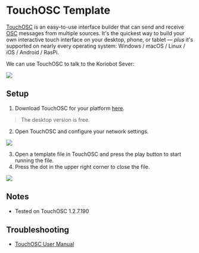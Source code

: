 # TouchOSC Template

[TouchOSC](https://hexler.net/touchosc) is an easy-to-use interface builder that can send and receive [OSC](https://ccrma.stanford.edu/groups/osc/index.html) messages from multiple sources. It's the quickest way to build your own interactive touch interface on your desktop, phone, or tablet — _plus_ it's supported on nearly every operating system: Windows / macOS / Linux / iOS / Android / RasPi.

We can use TouchOSC to talk to the Koriobot Sever:

![](https://github.com/madelinegannon/koriobots/blob/main/assets/readme/atonaton_koriobots_storefront.gif)

## Setup

1. Download TouchOSC for your platform [here](https://hexler.net/touchosc#get).
> The desktop version is free.
2. Open TouchOSC and configure your network settings.

![](https://github.com/madelinegannon/koriobots/blob/main/assets/touchosc/touchosc_network_settings.gif)

3. Open a template file in TouchOSC and press the play button to start running the file.
4. Press the dot in the upper right corner to close the file.

![](https://github.com/madelinegannon/koriobots/blob/main/assets/touchosc/touchosc_play_stop.gif)

## Notes

- Tested on TouchOSC 1.2.7.190

## Troubleshooting

- [TouchOSC User Manual](https://hexler.net/touchosc/manual/introduction)
